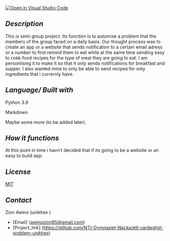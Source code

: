 [![Open in Visual Studio Code](https://classroom.github.com/assets/open-in-vscode-718a45dd9cf7e7f842a935f5ebbe5719a5e09af4491e668f4dbf3b35d5cca122.svg)](https://classroom.github.com/online_ide?assignment_repo_id=10934320&assignment_repo_type=AssignmentRepo)
## *Description*
This is semi group project. Its function is to automise a problem that the members of the group faced on a daily basis. 
Our thought process was to create an app or a website that sends notification to a certain email adress or a number to first remind them to eat while at the same time sending easy to cokk food recipes for the type of meal they are going to eat. I am personlising it to make it so that it only sends notifications for breakfast and supper. I also wanted mine to only be able to send recipes for only ingredients that i currernly have.

## *Language/ Built with*

Python 3.9

Markdown

Maybe some more (to be added later).

## *How it functions*
At this point in time i havn't decided that if its going to be a website or an easy to build app. 

## *License*

[MIT](https://choosealicense.com/licenses/mit/)

## *Contact*

Zion Awino (unikhex )

- [Email] (awinozion85@gmail.com)
- [Project_link] (<https://github.com/NTI-Gymnasiet-Nacka/ett-vardagligt-problem-unikhex>)
